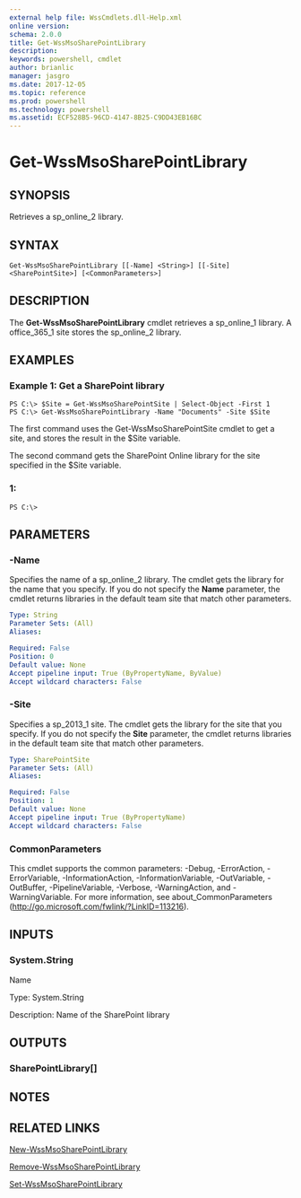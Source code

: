 ```yaml
---
external help file: WssCmdlets.dll-Help.xml
online version: 
schema: 2.0.0
title: Get-WssMsoSharePointLibrary
description: 
keywords: powershell, cmdlet
author: brianlic
manager: jasgro
ms.date: 2017-12-05
ms.topic: reference
ms.prod: powershell
ms.technology: powershell
ms.assetid: ECF528B5-96CD-4147-8B25-C9DD43EB16BC
---
```


# Get-WssMsoSharePointLibrary

## SYNOPSIS
Retrieves a sp_online_2 library.

## SYNTAX

```
Get-WssMsoSharePointLibrary [[-Name] <String>] [[-Site] <SharePointSite>] [<CommonParameters>]
```

## DESCRIPTION
The **Get-WssMsoSharePointLibrary** cmdlet retrieves a sp_online_1 library.
A office_365_1 site stores the sp_online_2 library.

## EXAMPLES

### Example 1: Get a SharePoint library
```
PS C:\> $Site = Get-WssMsoSharePointSite | Select-Object -First 1
PS C:\> Get-WssMsoSharePointLibrary -Name "Documents" -Site $Site
```

The first command uses the Get-WssMsoSharePointSite cmdlet to get a site, and stores the result in the $Site variable.

The second command gets the SharePoint Online library for the site specified in the $Site variable.

### 1:
```
PS C:\>
```

## PARAMETERS

### -Name
Specifies the name of a sp_online_2 library.
The cmdlet gets the library for the name that you specify.
If you do not specify the **Name** parameter, the cmdlet returns libraries in the default team site that match other parameters.

```yaml
Type: String
Parameter Sets: (All)
Aliases: 

Required: False
Position: 0
Default value: None
Accept pipeline input: True (ByPropertyName, ByValue)
Accept wildcard characters: False
```

### -Site
Specifies a sp_2013_1 site.
The cmdlet gets the library for the site that you specify.
If you do not specify the **Site** parameter, the cmdlet returns libraries in the default team site that match other parameters.

```yaml
Type: SharePointSite
Parameter Sets: (All)
Aliases: 

Required: False
Position: 1
Default value: None
Accept pipeline input: True (ByPropertyName)
Accept wildcard characters: False
```

### CommonParameters
This cmdlet supports the common parameters: -Debug, -ErrorAction, -ErrorVariable, -InformationAction, -InformationVariable, -OutVariable, -OutBuffer, -PipelineVariable, -Verbose, -WarningAction, and -WarningVariable. For more information, see about_CommonParameters (http://go.microsoft.com/fwlink/?LinkID=113216).

## INPUTS

### System.String
Name

Type: System.String

Description: Name of the SharePoint library

## OUTPUTS

### SharePointLibrary[]

## NOTES

## RELATED LINKS

[New-WssMsoSharePointLibrary](./New-WssMsoSharePointLibrary.md)

[Remove-WssMsoSharePointLibrary](./Remove-WssMsoSharePointLibrary.md)

[Set-WssMsoSharePointLibrary](./Set-WssMsoSharePointLibrary.md)

